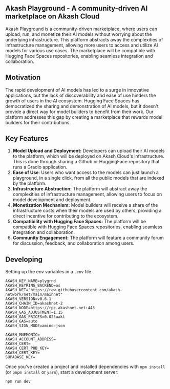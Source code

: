 ## Akash Playground - A community-driven AI marketplace on Akash Cloud

Akash Playground is a community-driven marketplace, where users can upload, run, and monetize their AI models without worrying about the underlying infrastructure. This platform abstracts away the complexities of infrastructure management, allowing more users to access and utilize AI models for various use cases. The marketplace will be compatible with Hugging Face Spaces repositories, enabling seamless integration and collaboration.

## Motivation

The rapid development of AI models has led to a surge in innovative applications, but the lack of discoverability and ease of use hinders the growth of users in the AI ecosystem. Hugging Face Spaces has democratized the sharing and demonstration of AI models, but it doesn't provide a direct way for model builders to benefit from their work. Our platform addresses this gap by creating a marketplace that rewards model builders for their contributions.

## Key Features

1. **Model Upload and Deployment:** Developers can upload their AI models to the platform, which will be deployed on Akash Cloud's infrastructure. This is done through sharing a Github or HuggingFace repository that runs a Gradio application.
2. **Ease of Use**: Users who want access to the models can just launch a playground, in a single click, from all the public models that are indexed by the platform. 
3. **Infrastructure Abstraction:** The platform will abstract away the complexities of infrastructure management, allowing users to focus on model development and deployment.
4. **Monetization Mechanism:** Model builders will receive a share of the infrastructure costs when their models are used by others, providing a direct incentive for contributing to the ecosystem.
5. **Compatibility with Hugging Face Spaces:** The platform will be compatible with Hugging Face Spaces repositories, enabling seamless integration and collaboration.
6. **Community Engagement:** The platform will feature a community forum for discussion, feedback, and collaboration among users.

## Developing

Setting up the env variables in a `.env` file.

```
AKASH_KEY_NAME=plygrnd
AKASH_KEYRING_BACKEND=os
AKASH_NET="https://raw.githubusercontent.com/akash-network/net/main/mainnet"
AKASH_VERSION=v0.6.1
AKASH_CHAIN_ID=akashnet-2
AKASH_NODE=https://rpc.akashnet.net:443
AKASH_GAS_ADJUSTMENT=1.15
AKASH_GAS_PRICES=0.025uakt
AKASH_GAS=auto
AKASH_SIGN_MODE=amino-json

AKASH_MNEMONIC=
AKASH_ACCOUNT_ADDRESS=
AKASH_CERT=
AKASH_CERT_PUB_KEY=
AKASH_CERT_KEY=
SUPABASE_KEY=
```


Once you've created a project and installed dependencies with `npm install` (or `pnpm install` or `yarn`), start a development server:

```bash
npm run dev
```
